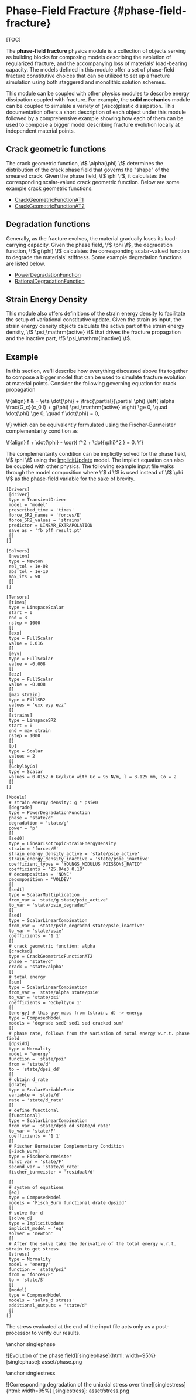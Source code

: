 # Phase-Field Fracture {#phase-field-fracture}

[TOC]

The **phase-field fracture** physics module is a collection of objects serving as building blocks for composing models describing the evolution of regularized fracture, and the accompanying loss of materials' load-bearing capacity. The models defined in this module offer a set of phase-field fracture constitutive choices that can be utilized to set up a fracture simulation using both staggered and monolithic solution schemes.

This module can be coupled with other physics modules to describe energy dissipation coupled with fracture. For example, the **solid mechanics** module can be coupled to simulate a variety of (visco)plastic dissipation. This documentation offers a short description of each object under this module followed by a comprehensive example showing how each of them can be used to compose a bigger model describing fracture evolution locally at independent material points.

## Crack geometric functions

The crack geometric function, \f$ \alpha(\phi) \f$ determines the distribution of the crack phase field that governs the "shape" of the smeared crack. Given the phase field, \f$ \phi \f$, it calculates the corresponding scalar-valued crack geometric function. Below are some example crack geometric functions.

- [CrackGeometricFunctionAT1](#crackgeometricfunctionat1)
- [CrackGeometricFunctionAT2](#crackgeometricfunctionat2)

## Degradation functions

Generally, as the fracture evolves, the material gradually loses its load-carrying capacity. Given the phase field, \f$ \phi \f$, the degradation function, \f$ g(\phi) \f$ calculates the corresponding scalar-valued function to degrade the materials' stiffness. Some example degradation functions are listed below.

- [PowerDegradationFunction](#powerdegradationfunction)
- [RationalDegradationFunction](#rationaldegradationfunction)

## Strain Energy Density

This module also offers definitions of the strain energy density to facilitate the setup of variational constitutive update. Given the strain as input, the strain energy density objects calculate the active part of the strain energy density, \f$ \psi_\mathrm{active} \f$ that drives the fracture propagation and the inactive part, \f$ \psi_\mathrm{inactive} \f$.


## Example

In this section, we'll describe how everything discussed above fits together to compose a bigger model that can be used to simulate fracture evolution at material points. Consider the following governing equation for crack propagation 

\f{align}
 f & = \eta \dot{\phi} + \frac{\partial}{\partial \phi} \left( \alpha \frac{G_c}{c_0 l} + g(\phi) \psi_\mathrm{active} \right) \ge 0, \quad \dot{\phi} \ge 0, \quad f \dot{\phi} = 0,

\f}
which can be equivalently formulated using the Fischer-Burmeister complementarity condition as

\f{align}
 f + \dot{\phi} - \sqrt{ f^2 + \dot{\phi}^2 } = 0.
\f}

The complementarity condition can be implicitly solved for the phase field, \f$ \phi \f$ using the [ImplicitUpdate](#implicitupdate) model. The implicit equation can also be coupled with other physics. The following example input file walks through the model composition where \f$ d \f$ is used instead of \f$ \phi \f$ as the phase-field variable for the sake of brevity.

```
[Drivers]
 [driver]
 type = TransientDriver
 model = 'model'
 prescribed_time = 'times'
 force_SR2_names = 'forces/E'
 force_SR2_values = 'strains'
 predictor = LINEAR_EXTRAPOLATION
 save_as = 'fb_pff_result.pt'
 []
[]

[Solvers]
 [newton]
 type = Newton
 rel_tol = 1e-08
 abs_tol = 1e-10
 max_its = 50
 []
[]

[Tensors]
 [times]
 type = LinspaceScalar
 start = 0
 end = 3
 nstep = 1000
 []
 [exx]
 type = FullScalar
 value = 0.016
 []
 [eyy]
 type = FullScalar
 value = -0.008
 []
 [ezz]
 type = FullScalar
 value = -0.008
 []
 [max_strain]
 type = FillSR2
 values = 'exx eyy ezz'
 []
 [strains]
 type = LinspaceSR2
 start = 0
 end = max_strain
 nstep = 1000
 []
 [p]
 type = Scalar
 values = 2
 []
 [GcbylbyCo]
 type = Scalar
 values = 0.0152 # Gc/l/Co with Gc = 95 N/m, l = 3.125 mm, Co = 2
 []
[]

[Models]
 # strain energy density: g * psie0
 [degrade]
 type = PowerDegradationFunction
 phase = 'state/d'
 degradation = 'state/g'
 power = 'p'
 []
 [sed0]
 type = LinearIsotropicStrainEnergyDensity
 strain = 'forces/E'
 strain_energy_density_active = 'state/psie_active'
 strain_energy_density_inactive = 'state/psie_inactive'
 coefficient_types = 'YOUNGS_MODULUS POISSONS_RATIO'
 coefficients = '25.84e3 0.18'
 # decomposition = 'NONE'
 decomposition = 'VOLDEV'
 []
 [sed1]
 type = ScalarMultiplication
 from_var = 'state/g state/psie_active'
 to_var = 'state/psie_degraded'
 []
 [sed]
 type = ScalarLinearCombination
 from_var = 'state/psie_degraded state/psie_inactive'
 to_var = 'state/psie'
 coefficients = '1 1'
 []
 # crack geometric function: alpha
 [cracked]
 type = CrackGeometricFunctionAT2
 phase = 'state/d'
 crack = 'state/alpha'
 []
 # total energy
 [sum]
 type = ScalarLinearCombination
 from_var = 'state/alpha state/psie'
 to_var = 'state/psi'
 coefficients = 'GcbylbyCo 1'
 []
 [energy] # this guy maps from (strain, d) -> energy
 type = ComposedModel
 models = 'degrade sed0 sed1 sed cracked sum'
 []
 # phase rate, follows from the variation of total energy w.r.t. phase field
 [dpsidd]
 type = Normality
 model = 'energy'
 function = 'state/psi'
 from = 'state/d'
 to = 'state/dpsi_dd'
 []
 # obtain d_rate
 [drate]
 type = ScalarVariableRate
 variable = 'state/d'
 rate = 'state/d_rate'
 []
 # define functional
 [functional]
 type = ScalarLinearCombination
 from_var = 'state/dpsi_dd state/d_rate'
 to_var = 'state/F'
 coefficients = '1 1'
 []
 # Fischer Burmeister Complementary Condition
 [Fisch_Burm]
 type = FischerBurmeister
 first_var = 'state/F'
 second_var = 'state/d_rate'
 fischer_burmeister = 'residual/d'

 []
 # system of equations
 [eq]
 type = ComposedModel
 models = 'Fisch_Burm functional drate dpsidd'
 []
 # solve for d
 [solve_d]
 type = ImplicitUpdate
 implicit_model = 'eq'
 solver = 'newton'
 []
 # After the solve take the derivative of the total energy w.r.t. strain to get stress
 [stress]
 type = Normality
 model = 'energy'
 function = 'state/psi'
 from = 'forces/E'
 to = 'state/S'
 []
 [model]
 type = ComposedModel
 models = 'solve_d stress'
 additional_outputs = 'state/d'
 []
[]
```

The stress evaluated at the end of the input file acts only as a post-processor to verify our results.

\anchor singlephase

![Evolution of the phase field][singlephase]{html: width=95%}
[singlephase]: asset/phase.png

\anchor singlestress

![Corresponding degradation of the uniaxial stress over time][singlestress]{html: width=95%}
[singlestress]: asset/stress.png




